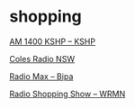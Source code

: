 # shopping

[AM 1400 KSHP – KSHP](https://crs.webdesign-flash.ro/?q=http://173.193.205.96:8292/&plugin_id=7628&site_id=8520577)

[Coles Radio NSW](http://coles.streaming.novaentertainment.com.au/nsw_act)

[Radio Max – Bipa](http://listen.radiomax.technology/billa)

[Radio Shopping Show – WRMN](http://ice24.securenetsystems.net/WRMN)

